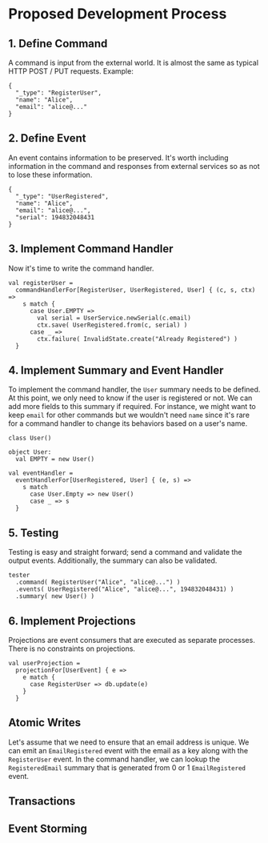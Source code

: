# Proposed Development Process

## 1. Define Command

A command is input from the external world. It is almost the same as typical HTTP POST / PUT requests. Example:

```
{
  "_type": "RegisterUser",
  "name": "Alice",
  "email": "alice@..."
}
```

## 2. Define Event

An event contains information to be preserved. It's worth including information in the command and responses from external services so as not to lose these information.

```
{
  "_type": "UserRegistered",
  "name": "Alice",
  "email": "alice@...",
  "serial": 194832048431
}
```

## 3. Implement Command Handler

Now it's time to write the command handler.&#x20;

```
val registerUser =
  commandHandlerFor[RegisterUser, UserRegistered, User] { (c, s, ctx) =>
    s match {
      case User.EMPTY =>
        val serial = UserService.newSerial(c.email)
        ctx.save( UserRegistered.from(c, serial) )
      case _ =>
        ctx.failure( InvalidState.create("Already Registered") )
  }
```

## 4. Implement Summary and Event Handler

To implement the command handler, the `User` summary needs to be defined. At this point, we only need to know if the user is registered or not. We can add more fields to this summary if required. For instance, we might want to keep `email` for other commands but we wouldn't need `name` since it's rare for a command handler to change its behaviors based on a user's name.

```
class User()

object User:
  val EMPTY = new User()
```

```
val eventHandler =
  eventHandlerFor[UserRegistered, User] { (e, s) =>
    s match
      case User.Empty => new User()
      case _ => s
  }
```

## 5. Testing

Testing is easy and straight forward; send a command and validate the output events. Additionally, the summary can also be validated.

```
tester
  .command( RegisterUser("Alice", "alice@...") )
  .events( UserRegistered("Alice", "alice@...", 194832048431) )
  .summary( new User() )
```

## 6. Implement Projections

Projections are event consumers that are executed as separate processes. There is no constraints on projections.

```
val userProjection =
  projectionFor[UserEvent] { e =>
    e match {
      case RegisterUser => db.update(e)
    }
  }
```

## Atomic Writes

Let's assume that we need to ensure that an email address is unique. We can emit an `EmailRegistered` event with the email as a key along with the `RegisterUser` event. In the command handler, we can lookup the `RegisteredEmail` summary that is generated from 0 or 1 `EmailRegistered` event.

## Transactions



## Event Storming

